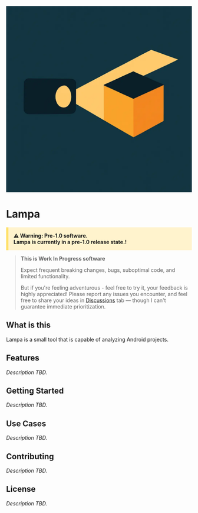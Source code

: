 <div style="text-align: center;">
  <img src="docs/lampa-logo.webp" alt="Lampa logo">
</div>

# Lampa

<div style="background: #fff3cd; border-left: 6px solid #ffe066; padding: 1em; margin-bottom: 1em;">
  <strong>⚠️ Warning: Pre-1.0 software.<br/>Lampa is currently in a pre-1.0 release state.!</strong>
</div>

> **This is Work In Progress software**
>
> Expect frequent breaking changes, bugs, suboptimal code, and limited functionality.
>
> But if you're feeling adventurous - feel free to try it, your feedback is highly appreciated!
> Please report any issues you encounter, and feel free to share your ideas in [Discussions](https://github.com/dector/lampa/discussions) tab — though I can't guarantee immediate prioritization.

## What is this

Lampa is a small tool that is capable of analyzing Android projects.

## Features

_Description TBD._

## Getting Started

_Description TBD._

## Use Cases

_Description TBD._

## Contributing

_Description TBD._

## License

_Description TBD._
